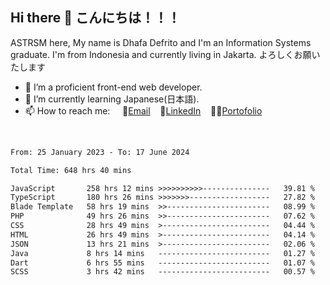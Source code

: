 ## Hi there 👋 こんにちは！！！
ASTRSM here, My name is Dhafa Defrito and I'm an Information Systems graduate. I'm from Indonesia and currently living in Jakarta. よろしくお願いたします

- 🔭 I’m a proficient front-end web developer.
- 🌱 I’m currently learning Japanese(日本語).
- 📫 How to reach me: &nbsp;&nbsp;&nbsp;&nbsp;📧[Email](ddefrito@gmail.com)&nbsp;&nbsp;&nbsp;&nbsp;💼[LinkedIn](https://www.linkedin.com/in/dhafa-defrita-rama-yudistira-9357a9229/)&nbsp;&nbsp;&nbsp;&nbsp;👨‍🎨[Portofolio](https://ddefrito.vercel.app/)
<br>
<!-- <p align="left">
<a href="https://github.com/ASTRSM">
  <img height="180em" src="https://github-readme-stats-eight-theta.vercel.app/api?username=ASTRSM&show_icons=true&theme=dracula&include_all_commits=true&count_private=true"/>
  <img height="180em" src="https://github-readme-stats-eight-theta.vercel.app/api/top-langs/?username=ASTRSM&layout=compact&langs_count=8&theme=dracula"/>
</a>
</p> -->

<!--START_SECTION:waka-->

```txt
From: 25 January 2023 - To: 17 June 2024

Total Time: 648 hrs 40 mins

JavaScript       258 hrs 12 mins >>>>>>>>>>---------------   39.81 %
TypeScript       180 hrs 26 mins >>>>>>>------------------   27.82 %
Blade Template   58 hrs 19 mins  >>-----------------------   08.99 %
PHP              49 hrs 26 mins  >>-----------------------   07.62 %
CSS              28 hrs 49 mins  >------------------------   04.44 %
HTML             26 hrs 49 mins  >------------------------   04.14 %
JSON             13 hrs 21 mins  >------------------------   02.06 %
Java             8 hrs 14 mins   -------------------------   01.27 %
Dart             6 hrs 55 mins   -------------------------   01.07 %
SCSS             3 hrs 42 mins   -------------------------   00.57 %
```

<!--END_SECTION:waka-->
